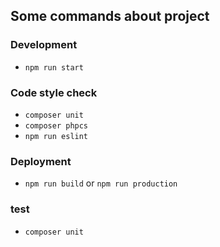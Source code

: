 ## Some commands about project

### Development
- `npm run start`

### Code style check
- `composer unit`
- `composer phpcs`
- `npm run eslint`

### Deployment
- `npm run build` or `npm run production`

### test
- `composer unit`
